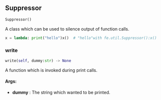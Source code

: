 ## Suppressor
```python
Suppressor()
```
A class which can be used to silence output of function calls.


```python
x = lambda: print("hello")x()  # "hello"with fe.util.Suppressor():x()  #x()  # "hello"
```


### write
```python
write(self, dummy:str) -> None
```
A function which is invoked during print calls.



#### Args:

* **dummy** :  The string which wanted to be printed.        